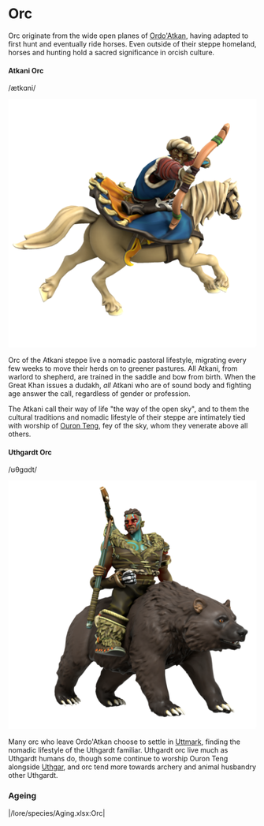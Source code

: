 # Orc

Orc originate from the wide open planes of [Ordo'Atkan](/places/ordo-atkan), having adapted to first hunt and eventually ride horses. Even outside of their steppe homeland, horses and hunting hold a sacred significance in orcish culture. 

#### Atkani Orc
/ætkɑni/

![](orc-atkani.png)

Orc of the Atkani steppe live a nomadic pastoral lifestyle, migrating every few weeks to move their herds on to greener pastures. All Atkani, from warlord to shepherd, are trained in the saddle and bow from birth. When the Great Khan issues a dudakh, *all* Atkani who are of sound body and fighting age answer the call, regardless of gender or profession.

The Atkani call their way of life "the way of the open sky", and to them the cultural traditions and nomadic lifestyle of their steppe are intimately tied with worship of [Ouron Teng](/lore/cosmology/fey/ouron), fey of the sky, whom they venerate above all others.

#### Uthgardt Orc
/ʊθɡɑdt/

![](orc-uthgardt.png)

Many orc who leave Ordo'Atkan choose to settle in [Uttmark](/places/uttmark), finding the nomadic lifestyle of the Uthgardt familiar. Uthgardt orc live much as Uthgardt humans do, though some continue to worship Ouron Teng alongside [Uthgar](/lore/cosmology/daemons/apotheotes/Uthgar), and orc tend more towards archery and animal husbandry other Uthgardt.

### Ageing
|/lore/species/Aging.xlsx:Orc|